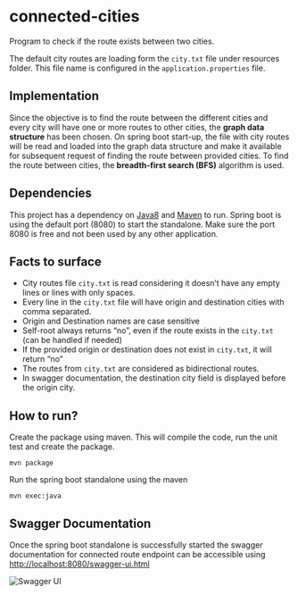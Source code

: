 # connected-cities #

Program to check if the route exists between two cities.

The default city routes are loading form the ` city.txt ` file under resources folder. This file name is configured in the ` application.properties ` file.

## Implementation ##

Since the objective is to find the route between the different cities and every city will have one or more routes to other cities, the **graph data structure** has been chosen. On spring boot start-up, the file with city routes will be read and loaded into the graph data structure and make it available for subsequent request of finding the route between provided cities. To find the route between cities, the **breadth-first search (BFS)** algorithm is used.

## Dependencies ##

This project has a dependency on [Java8](https://www.oracle.com/technetwork/java/javase/downloads/jdk8-downloads-2133151.html) and [Maven](https://maven.apache.org/install.html) to run. Spring boot is using the default port (8080) to start the standalone. Make sure the port 8080 is free and not been used by any other application.

## Facts to surface ##

- City routes file ` city.txt ` is read considering it doesn’t have any empty lines or lines with only spaces.
- Every line in the ` city.txt ` file will have origin and destination cities with comma separated.
- Origin and Destination names are case sensitive
- Self-root always returns “no”, even if the route exists in the ` city.txt ` (can be handled if needed)
- If the provided origin or destination does not exist in ` city.txt `, it will return “no”
- The routes from ` city.txt ` are considered as bidirectional routes. 
- In swagger documentation, the destination city field is displayed before the origin city.

## How to run? ##

Create the package using maven. This will compile the code, run the unit test and create the package.

    mvn package

Run the spring boot standalone using the maven 

    mvn exec:java

## Swagger Documentation ##

Once the spring boot standalone is successfully started the swagger documentation for connected route endpoint can be accessible using [http://localhost:8080/swagger-ui.html](http://localhost:8080/swagger-ui.html)

![Swagger UI](https://i.imgur.com/Hxp0ikw.jpg)